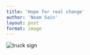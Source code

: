 ```yaml
---
title: 'Hope for real change'
author: 'Noam Sain'
layout: post
format: image
---
```


![truck sign](/_assets/img/2016/07/trucksig.jpg)